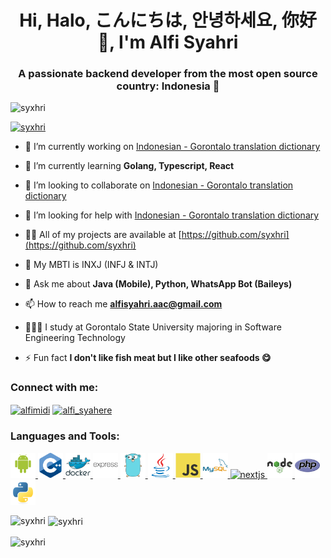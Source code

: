 <h1 align="center">Hi, Halo, こんにちは, 안녕하세요, 你好 👋, I'm Alfi Syahri</h1>
<h3 align="center">A passionate backend developer from the most open source country: Indonesia 🤩</h3>

<p align="left"> <img src="https://komarev.com/ghpvc/?username=syxhri&label=Profile%20views&color=ffec5c&style=flat" alt="syxhri" /> </p>

<p align="left"> <a href="https://github.com/ryo-ma/github-profile-trophy"><img src="https://github-profile-trophy.vercel.app/?username=syxhri" alt="syxhri" /></a> </p>

- 🔭 I’m currently working on [Indonesian - Gorontalo translation dictionary](https://github.com/syxhri/kamusgortal)

- 🌱 I’m currently learning **Golang, Typescript, React**

- 👯 I’m looking to collaborate on [Indonesian - Gorontalo translation dictionary](https://github.com/syxhri/kamusgortal)

- 🤝 I’m looking for help with [Indonesian - Gorontalo translation dictionary](https://github.com/syxhri/kamusgortal)

- 👨‍💻 All of my projects are available at [https://github.com/syxhri](https://github.com/syxhri)

- 💬 My MBTI is INXJ (INFJ & INTJ)

- 💬 Ask me about **Java (Mobile), Python, WhatsApp Bot (Baileys)**

- 📫 How to reach me **alfisyahri.aac@gmail.com**

- 👨🏻‍🎓 I study at Gorontalo State University majoring in Software Engineering Technology

- ⚡ Fun fact **I don't like fish meat but I like other seafoods 😋**

<h3 align="left">Connect with me:</h3>
<p align="left">
<a href="https://fb.com/alfimidi" target="blank"><img align="center" src="https://raw.githubusercontent.com/rahuldkjain/github-profile-readme-generator/master/src/images/icons/Social/facebook.svg" alt="alfimidi" height="30" width="40" /></a>
<a href="https://instagram.com/alfi_syahere" target="blank"><img align="center" src="https://raw.githubusercontent.com/rahuldkjain/github-profile-readme-generator/master/src/images/icons/Social/instagram.svg" alt="alfi_syahere" height="30" width="40" /></a>
</p>

<h3 align="left">Languages and Tools:</h3>
<p align="left"> <a href="https://developer.android.com" target="_blank" rel="noreferrer"> <img src="https://raw.githubusercontent.com/devicons/devicon/master/icons/android/android-original-wordmark.svg" alt="android" width="40" height="40"/> </a> <a href="https://www.w3schools.com/cpp/" target="_blank" rel="noreferrer"> <img src="https://raw.githubusercontent.com/devicons/devicon/master/icons/cplusplus/cplusplus-original.svg" alt="cplusplus" width="40" height="40"/> </a> <a href="https://www.docker.com/" target="_blank" rel="noreferrer"> <img src="https://raw.githubusercontent.com/devicons/devicon/master/icons/docker/docker-original-wordmark.svg" alt="docker" width="40" height="40"/> </a> <a href="https://expressjs.com" target="_blank" rel="noreferrer"> <img src="https://raw.githubusercontent.com/devicons/devicon/master/icons/express/express-original-wordmark.svg" alt="express" width="40" height="40"/> </a> <a href="https://golang.org" target="_blank" rel="noreferrer"> <img src="https://raw.githubusercontent.com/devicons/devicon/master/icons/go/go-original.svg" alt="go" width="40" height="40"/> </a> <a href="https://www.java.com" target="_blank" rel="noreferrer"> <img src="https://raw.githubusercontent.com/devicons/devicon/master/icons/java/java-original.svg" alt="java" width="40" height="40"/> </a> <a href="https://developer.mozilla.org/en-US/docs/Web/JavaScript" target="_blank" rel="noreferrer"> <img src="https://raw.githubusercontent.com/devicons/devicon/master/icons/javascript/javascript-original.svg" alt="javascript" width="40" height="40"/> </a> <a href="https://www.mysql.com/" target="_blank" rel="noreferrer"> <img src="https://raw.githubusercontent.com/devicons/devicon/master/icons/mysql/mysql-original-wordmark.svg" alt="mysql" width="40" height="40"/> </a> <a href="https://nextjs.org/" target="_blank" rel="noreferrer"> <img src="https://cdn.worldvectorlogo.com/logos/nextjs-2.svg" alt="nextjs" width="40" height="40"/> </a> <a href="https://nodejs.org" target="_blank" rel="noreferrer"> <img src="https://raw.githubusercontent.com/devicons/devicon/master/icons/nodejs/nodejs-original-wordmark.svg" alt="nodejs" width="40" height="40"/> </a> <a href="https://www.php.net" target="_blank" rel="noreferrer"> <img src="https://raw.githubusercontent.com/devicons/devicon/master/icons/php/php-original.svg" alt="php" width="40" height="40"/> </a> <a href="https://www.python.org" target="_blank" rel="noreferrer"> <img src="https://raw.githubusercontent.com/devicons/devicon/master/icons/python/python-original.svg" alt="python" width="40" height="40"/> </a> </p>

<p><img align="left" src="https://github-readme-stats.vercel.app/api/top-langs?username=syxhri&show_icons=true&theme=onedark&locale=en&layout=compact" alt="syxhri" /></p>

<p>&nbsp;<img align="center" src="https://github-readme-stats.vercel.app/api?username=syxhri&show_icons=true&theme=onedark&locale=en" alt="syxhri" /></p>

<p><img align="center" src="https://github-readme-streak-stats.herokuapp.com/?user=syxhri&" alt="syxhri" /></p>

